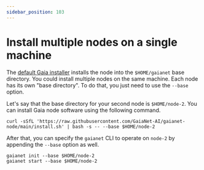 ```yaml
---
sidebar_position: 103
---
```


# Install multiple nodes on a single machine

The [default Gaia installer](../quick-start/quick-start.md) installs the node into the `$HOME/gaianet` base directory. 
You could install multiple nodes on the same machine. Each node has its own "base directory".
To do that, you just need to use the `--base` option. 

Let's say that the base directory for your second node is `$HOME/node-2`.
You can install Gaia node software using the following command.

```
curl -sSfL 'https://raw.githubusercontent.com/GaiaNet-AI/gaianet-node/main/install.sh' | bash -s -- --base $HOME/node-2
```

After that, you can specify the `gaianet` CLI to operate on `node-2` by appending the `--base` option as well.

```
gaianet init --base $HOME/node-2
gaianet start --base $HOME/node-2
```

